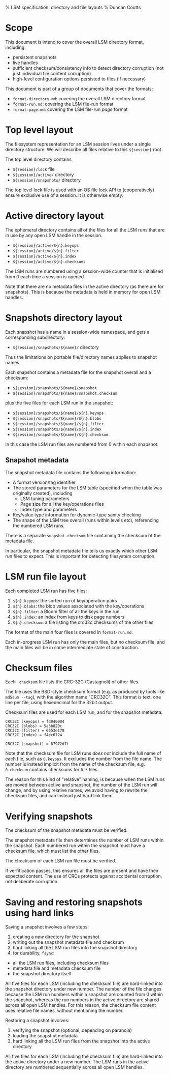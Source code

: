 % LSM specification: directory and file layouts
% Duncan Coutts

# Scope

This document is intend to cover the overall LSM directory format, including:

 * persistent snapshots
 * live handles
 * sufficient checksum/consistency info to detect directory corruption
   (not just individual file content corruption)
 * high-level configuration options persisted to files (if necessary)

This document is part of a group of documents that cover the formats:
 * `format-directory.md`: covering the overall LSM directory format
 * `format-run.md`: covering the LSM file-run format
 * `format-page.md`: covering the LSM file-run _page_ format


# Top level layout

The filesystem representation for an LSM session lives under a single directory
structure. We will describe all files relative to this `${session}` root.

The top level directory contains

 * `${session}/lock` file
 * `${session}/active/` directory
 * `${session}/snapshots/` directory

The top level lock file is used with an OS file lock API to (cooperatively)
ensure exclusive use of a session. It is otherwise empty.

# Active directory layout

The ephemeral directory contains all of the files for all the LSM runs that are
in use by any open LSM handle in the session.

 * `${session}/active/${n}.keyops`
 * `${session}/active/${n}.filter`
 * `${session}/active/${n}.index`
 * `${session}/active/${n}.checksums`

The LSM runs are numbered using a session-wide counter that is initialised from
0 each time a session is opened.

Note that there are no metadata files in the active directory (as there are for
snapshots). This is because the metadata is held in memory for open LSM handles.

# Snapshots directory layout

Each snapshot has a name in a session-wide namespace, and gets a corresponding
subdirectory:

 * `${session}/snapshots/${name}/` directory

Thus the limitations on portable file/directory names applies to snapshot names.

Each snapshot contains a metadata file for the snapshot overall and a checksum:

 * `${session}/snapshots/${name}/snapshot`
 * `${session}/snapshots/${name}/snapshot.checksum`

plus the five files for each LSM run in the snapshot:

 * `${session}/snapshots/${name}/${n}.keyops`
 * `${session}/snapshots/${name}/${n}.blobs`
 * `${session}/snapshots/${name}/${n}.filter`
 * `${session}/snapshots/${name}/${n}.index`
 * `${session}/snapshots/${name}/${n}.checksum`

In this case the LSM run files are numbered from 0 within each snapshot.

## Snapshot metadata

The snapshot metadata file contains the following information:
 * A format version/tag identifier
 * The stored parameters for the LSM table (specified when the table was
   originally created), including
   - LSM tuning parameters
   - Page size for all the key/operations files
   - Index type and parameters
 * Key/value type information for dynamic-type sanity checking
 * The shape of the LSM tree overall (runs within levels etc), referencing
   the numbered LSM runs.

There is a separate `snapshot.checksum` file containing the checksum of the
metadata file.

In particular, the snapshot metadata file tells us exactly which other LSM run
files to expect. This is important for detecting filesystem corruption.

# LSM run file layout

Each completed LSM run has five files:

 1. `${n}.keyops`: the sorted run of key/operation pairs
 2. `${n}.blobs`:  the blob values associated with the key/operations
 3. `${n}.filter`: a Bloom filter of all the keys in the run
 4. `${n}.index`:  an index from keys to disk page numbers
 5. `${n}.checksum`: a file listing the crc32c checksums of the other files

The format of the main four files is covered in `format-run.md`.

Each in-progress LSM run has only the main files, but no checksum file, and the
main files will be in some intermediate state of construction.

# Checksum files

Each `.checksum` file lists the CRC-32C (Castagnoli) of other files.

The file uses the BSD-style checksum format (e.g. as produced by tools like
`md5sum --tag`), with the algorithm name "CRC32C". This format is text,
one line per file, using hexedecimal for the 32bit output.

Checksum files are used for each LSM run, and for the snapshot metadata.
```
CRC32C (keyops) = fd040004
CRC32C (blobs) = 5a3b820c
CRC32C (filter) = 6653e178
CRC32C (index) = f4ec6724
```
```
CRC32C (snapshot) = 87972d7f
```
Note that the checksum file for LSM runs _does not_ include the full name of
each file, such as `0.keyops`. It excludes the number from the file name. The
number is instead implicit from the name of the checksum file, e.g.
`0.checksum` contains checksums for `0.*` files.

The reason for this kind of "relative" naming, is because when the LSM runs
are moved between active and snapshot, the number of the LSM run will change,
and by using relative names, we avoid having to rewrite the checksum files,
and can instead just hard link them.

# Verifying snapshots

The checksum of the snapshot metadata must be verified.

The snapshot metadata file then determines the number of LSM runs within the
snapshot. Each numbered run within the snapshot must have a checksum file,
which must list the other files.

The checksum of each LSM run file must be verified.

If verfification passes, this ensures all the files are present and have their
expected content. The use of CRCs protects against accidental corruption, not
deliberate corruption.

# Saving and restoring snapshots using hard links

Saving a snapshot involves a few steps:

 1. creating a _new_ directory for the snapshot
 2. writing out the snapshot metadata file and checksum
 3. hard linking all the LSM run files into the snapshot directory
 4. for durability, `fsync`:
   - all the LSM run files, including checksum files
   - metadata file and metadata checksum file
   - the snapshot directory itself

All five files for each LSM (including the checksum file) are hard-linked into
the snapshot directory under new number. The number of the file changes
because the LSM run numbers within a snapshot are counted from 0 within the
snapshot, whereas the run numbers in the active directory are shared across all
open LSM handles. For this reason, the checksum file content uses relative
file names, without mentioning the number.

Restoring a snapshot involves:

 1. verifying the snapshot (optional, depending on paranoia)
 2. loading the snapshot metadata
 3. hard linking all the LSM run files from the snapshot into the active
    directory

All five files for each LSM (including the checksum file) are hard-linked into
the active directory under a new number. The LSM runs in the active directory
are numbered sequentially across all open LSM handles.
